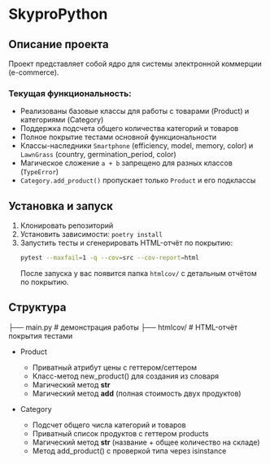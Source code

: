 # SkyproPython

## Описание проекта
Проект представляет собой ядро для системы электронной коммерции (e-commerce). 

### Текущая функциональность:
- Реализованы базовые классы для работы с товарами (Product) и категориями (Category)
- Поддержка подсчета общего количества категорий и товаров
- Полное покрытие тестами основной функциональности
- Классы-наследники `Smartphone` (efficiency, model, memory, color)
  и `LawnGrass` (country, germination_period, color)
- Магическое сложение `a + b` запрещено для разных классов (`TypeError`)
- `Category.add_product()` пропускает только `Product` и его подклассы

## Установка и запуск
1. Клонировать репозиторий
2. Установить зависимости: `poetry install`
3. Запустить тесты и сгенерировать HTML-отчёт по покрытию:
   ```bash
   pytest --maxfail=1 -q --cov=src --cov-report=html
   ```
   После запуска у вас появится папка `htmlcov/` с детальным отчётом по покрытию.

## Структура
├── main.py            # демонстрация работы
├── htmlcov/           # HTML-отчёт покрытия тестами

- Product 
  - Приватный атрибут цены с геттером/сеттером  
  - Класс-метод new_product() для создания из словаря  
  - Магический метод __str__  
  - Магический метод __add__ (полная стоимость двух продуктов)  

- Category 
  - Подсчет общего числа категорий и товаров  
  - Приватный список продуктов с геттером products 
  - Магический метод __str__ (название + общее количество на складе)  
  - Метод add_product() с проверкой типа через isinstance
